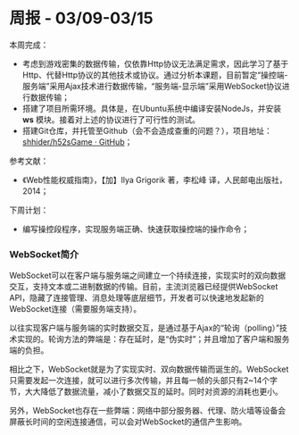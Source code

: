 周报 - 03/09-03/15
==

本周完成：

- 考虑到游戏密集的数据传输，仅依靠Http协议无法满足需求，因此学习了基于Http、代替Http协议的其他技术或协议。通过分析本课题，目前暂定“操控端-服务端”采用Ajax技术进行数据传输，“服务端-显示端”采用WebSocket协议进行数据传输；
- 搭建了项目所需环境。具体是，在Ubuntu系统中编译安装NodeJs，并安装 **ws** 模块。接着对上述的协议进行了可行性的测试。
- 搭建Git仓库，并托管至Github（会不会造成查重的问题？），项目地址：[shhider/h52sGame · GitHub](https://github.com/shhider/h52sGame)；

参考文献：

- 《Web性能权威指南》，【加】Ilya Grigorik 著，李松峰 译，人民邮电出版社，2014；

下周计划：

- 编写操控段程序，实现服务端正确、快速获取操控端的操作命令；

### WebSocket简介

WebSocket可以在客户端与服务端之间建立一个持续连接，实现实时的双向数据交互，支持文本或二进制数据的传输。目前，主流浏览器已经提供WebSocket API，隐藏了连接管理、消息处理等底层细节，开发者可以快速地发起新的WebSocket连接（需要服务端支持）。

以往实现客户端与服务端的实时数据交互，是通过基于Ajax的“轮询（polling）”技术实现的。轮询方法的弊端是：存在延时，是“伪实时”；并且增加了客户端和服务端的负担。

相比之下，WebSocket就是为了实现实时、双向数据传输而诞生的。WebSocket只需要发起一次连接，就可以进行多次传输，并且每一帧的头部只有2~14个字节，大大降低了数据流量，减小了数据交互的延时。同时对资源的消耗也更小。

另外，WebSocket也存在一些弊端：网络中部分服务器、代理、防火墙等设备会屏蔽长时间的空闲连接通信，可以会对WebSocket的通信产生影响。